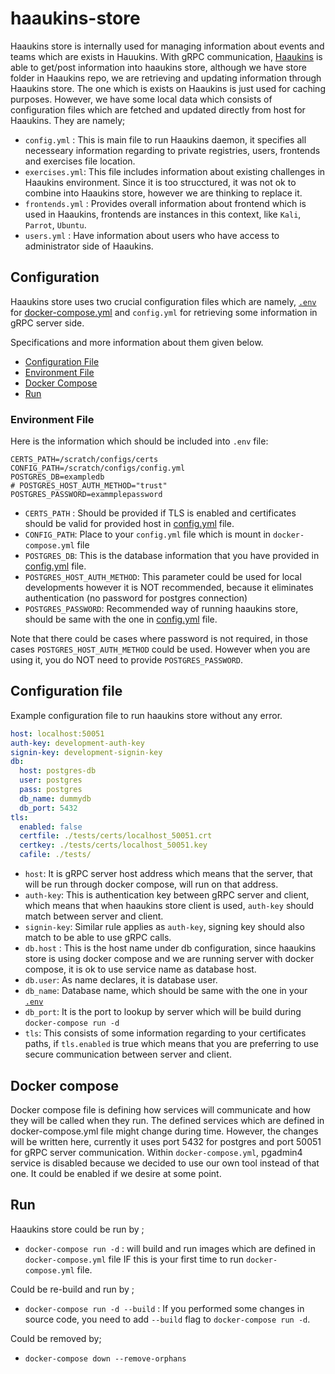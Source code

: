 # haaukins-store

Haaukins store is internally used for managing information about events and teams which are exists in Hauukins. With gRPC communication, [Haaukins](https://github.com/aau-network-security/haaukins)
is able to get/post information into haaukins store, although we have store folder in Haaukins repo, we are retrieving and updating information through Haaukins store. The one which is exists on Haaukins is just used for caching purposes. 
However, we have some local data which consists of configuration files which are fetched and updated directly from host for Haaukins. They are namely; 
 
- `config.yml` : This is main file to run Haaukins daemon, it specifies all necesseary information regarding to private registries, users, frontends and exercises file location. 
- `exercises.yml`: This file includes information about existing challenges in Haaukins environment. Since it is too strucctured, it was not ok to combine into Haaukins store, however we are thinking to replace it.  
- `frontends.yml` : Provides overall information about frontend which is used in Haaukins, frontends are instances in this context, like `Kali`, `Parrot`, `Ubuntu`.
- `users.yml` : Have information about users who have access to administrator side of Haaukins. 

##  Configuration 

Haaukins store uses two crucial configuration files which are namely, [`.env`](#environment-file) for [docker-compose.yml](https://github.com/aau-network-security/haaukins-store/blob/master/docker-compose.yml) and `config.yml` for retrieving some information in gRPC server side. 

Specifications and more information about them given below. 

- [Configuration File](#configuration-file)
- [Environment File](#environment-file)
- [Docker Compose](#docker-compose)
- [Run](#run)


### Environment File

Here is the information which should be included into `.env` file: 

```text
CERTS_PATH=/scratch/configs/certs
CONFIG_PATH=/scratch/configs/config.yml
POSTGRES_DB=exampledb
# POSTGRES_HOST_AUTH_METHOD="trust"
POSTGRES_PASSWORD=exammplepassword

```

- `CERTS_PATH` : Should be provided if TLS is enabled  and certificates should be valid for provided host in [config.yml](#config) file. 
- `CONFIG_PATH`: Place to your `config.yml` file which is mount in `docker-compose.yml` file
- `POSTGRES_DB`: This is the database information that you have provided in [config.yml](#config) file. 
- `POSTGRES_HOST_AUTH_METHOD`: This parameter could be used for local developments however it is NOT recommended, because it eliminates authentication (no password for postgres connection)
- `POSTGRES_PASSWORD`: Recommended way of running  haaukins store, should be same with the one in [config.yml](#config) file. 

Note that there could be cases where password is not required, in those cases `POSTGRES_HOST_AUTH_METHOD` could be used. However when you are using it, you do NOT need to provide `POSTGRES_PASSWORD`. 

## Configuration file 

Example configuration file to run haaukins store without any error. 

```yaml
host: localhost:50051
auth-key: development-auth-key
signin-key: development-signin-key
db:
  host: postgres-db 
  user: postgres
  pass: postgres
  db_name: dummydb
  db_port: 5432
tls:
  enabled: false
  certfile: ./tests/certs/localhost_50051.crt
  certkey: ./tests/certs/localhost_50051.key
  cafile: ./tests/
```

- `host`: It is gRPC server host address which means that the server, that will be run through docker compose,  will run on that address.
- `auth-key`: This is authentication key between gRPC server and client, which means that when haaukins store client is used, `auth-key` should match between server and client. 
- `signin-key`: Similar rule applies as `auth-key`, signing  key should also match to be able to use gRPC calls.
- `db.host` : This is the host name under db configuration, since haaukins store is using docker compose and we are running server with docker compose, it is ok to use service name as database host.
- `db.user`: As name declares, it is database user. 
- `db_name`: Database name, which should be same with the one in your [`.env`](#environment-file)
- `db_port`: It is the port to lookup by server which will be build during `docker-compose run -d`
- `tls`: This consists of some information regarding to your certificates paths, if `tls.enabled` is true which means that you are preferring to use secure communication between server and client. 


## Docker compose 

Docker compose file is defining how services will communicate and how they will be called when they run. The defined services which are defined in docker-compose.yml file might change during time. 
However, the changes will be written here, currently it uses port 5432 for postgres and port 50051 for gRPC server communication. 
Within `docker-compose.yml`, pgadmin4 service is disabled because we decided to use our own tool instead of that one. It could be enabled if we desire at some point. 


## Run

Haaukins store could be run by ; 

- `docker-compose run -d` : will build and run images which are defined in `docker-compose.yml` file IF this is your first time to run `docker-compose.yml` file.

Could be re-build and run by ; 

- `docker-compose run -d --build` : If you performed some changes in source code, you need to add  `--build` flag to `docker-compose run -d`. 

Could be removed by; 

- `docker-compose down --remove-orphans`


